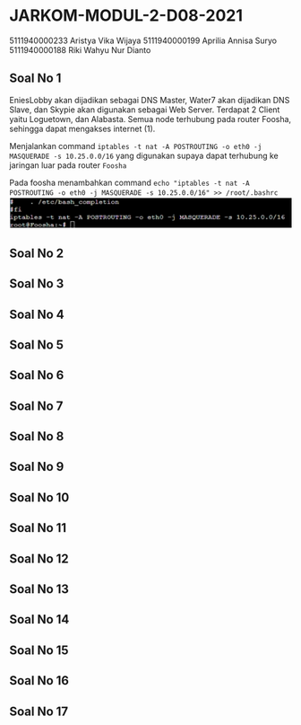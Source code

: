 # JARKOM-MODUL-2-D08-2021
5111940000233	Aristya Vika Wijaya
5111940000199	Aprilia Annisa Suryo
5111940000188	Riki Wahyu Nur Dianto

## Soal No 1
EniesLobby akan dijadikan sebagai DNS Master, Water7 akan dijadikan DNS Slave, dan Skypie akan digunakan sebagai Web Server. Terdapat 2 Client yaitu Loguetown, dan Alabasta. Semua node terhubung pada router Foosha, sehingga dapat mengakses internet (1).

Menjalankan command ``iptables -t nat -A POSTROUTING -o eth0 -j MASQUERADE -s 10.25.0.0/16`` yang digunakan supaya dapat terhubung ke jaringan luar pada router `Foosha`

Pada foosha menambahkan command
``echo "iptables -t nat -A POSTROUTING -o eth0 -j MASQUERADE -s 10.25.0.0/16" >> /root/.bashrc``
![1](./images/1.1.jpg)

## Soal No 2
## Soal No 3
## Soal No 4
## Soal No 5
## Soal No 6
## Soal No 7
## Soal No 8
## Soal No 9
## Soal No 10
## Soal No 11
## Soal No 12
## Soal No 13
## Soal No 14
## Soal No 15
## Soal No 16
## Soal No 17
